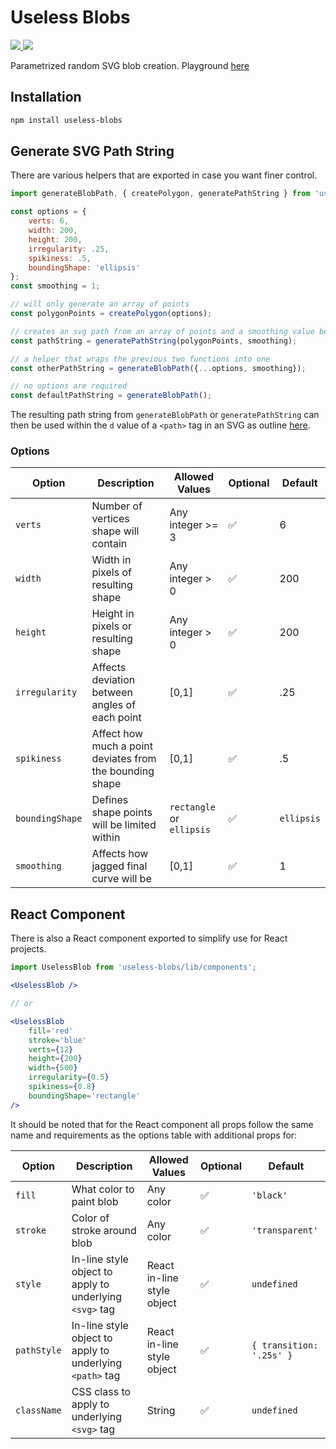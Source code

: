 # Useless Blobs

<p>
    <a href="https://www.npmjs.com/package/useless-blobs">
        <img src="https://img.shields.io/npm/v/useless-blobs">
    </a>
    <a href="https://github.com/jbukuts/useless-blobs/blob/main/LICENSE">
        <img src="https://img.shields.io/npm/l/useless-blobs">
    </a>
</p>

Parametrized random SVG blob creation. Playground [here](https://jbukuts.github.io/useless-blobs/)

## Installation
 
```sh
npm install useless-blobs
```

## Generate SVG Path String

There are various helpers that are exported in case you want finer control.

```js
import generateBlobPath, { createPolygon, generatePathString } from 'useless-blobs';

const options = { 
    verts: 6, 
    width: 200, 
    height: 200, 
    irregularity: .25, 
    spikiness: .5, 
    boundingShape: 'ellipsis'
};
const smoothing = 1;

// will only generate an array of points
const polygonPoints = createPolygon(options);

// creates an svg path from an array of points and a smoothing value between them
const pathString = generatePathString(polygonPoints, smoothing);

// a helper that wraps the previous two functions into one
const otherPathString = generateBlobPath({...options, smoothing});

// no options are required
const defaultPathString = generateBlobPath();
```

The resulting path string from `generateBlobPath` or `generatePathString` can then be used within the `d` value of a `<path>` tag in an SVG as outline [here](https://developer.mozilla.org/en-US/docs/Web/SVG/Tutorial/Paths#curve_commands). 

### Options

| Option          | Description                                              | Allowed Values            | Optional | Default    |
|-----------------|----------------------------------------------------------|---------------------------|----------|------------|
| `verts`         | Number of vertices shape will contain                    | Any integer >= 3          | ✅        | 6          |
| `width`         | Width in pixels of resulting shape                       | Any integer > 0           | ✅        | 200        |
| `height`        | Height in pixels or resulting shape                      | Any integer > 0           | ✅        | 200        |
| `irregularity`  | Affects deviation between angles of each point           | [0,1]                     | ✅        | .25        |
| `spikiness`     | Affect how much a point deviates from the bounding shape | [0,1]                     | ✅        | .5         |
| `boundingShape` | Defines shape points will be limited within              | `rectangle` or `ellipsis` | ✅        | `ellipsis` |
| `smoothing`     | Affects how jagged final curve will be                   | [0,1]                     | ✅        | 1          |

## React Component

There is also a React component exported to simplify use for React projects. 

```jsx
import UselessBlob from 'useless-blobs/lib/components';

<UselessBlob />

// or

<UselessBlob
    fill='red'
    stroke='blue'
    verts={12}
    height={200}
    width={500}
    irregularity={0.5}
    spikiness={0.8}
    boundingShape='rectangle'
/>
```

It should be noted that for the React component all props follow the same name and requirements as the options table with additional props for:

| Option          | Description                                              | Allowed Values            | Optional | Default      |
|-----------------|----------------------------------------------------------|---------------------------|----------|--------------|
| `fill`          | What color to paint blob                                 | Any color                 | ✅       | `'black'`      |
| `stroke`        | Color of stroke around blob                              | Any color                 | ✅       | `'transparent'`|
| `style`         | In-line style object to apply to underlying `<svg>` tag  | React in-line style object| ✅       | `undefined`    |
| `pathStyle`     | In-line style object to apply to underlying `<path>` tag | React in-line style object| ✅       | `{ transition: '.25s' }`   |
| `className`     | CSS class to apply to underlying `<svg>` tag             | String                    | ✅       | `undefined`    |
